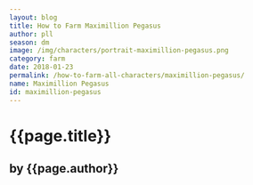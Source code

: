 ```yaml
---
layout: blog
title: How to Farm Maximillion Pegasus
author: pll
season: dm
image: /img/characters/portrait-maximillion-pegasus.png
category: farm
date: 2018-01-23
permalink: /how-to-farm-all-characters/maximillion-pegasus/
name: Maximillion Pegasus
id: maximillion-pegasus
---
```


# {{page.title}}
## by {{page.author}}